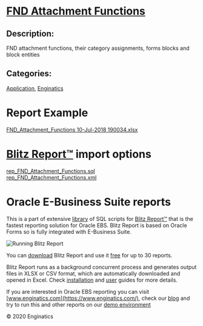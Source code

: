 # [FND Attachment Functions](https://www.enginatics.com/reports/fnd-attachment-functions)
## Description: 
FND attachment functions, their category assignments, forms blocks and block entities
## Categories: 
[Application](https://www.enginatics.com/library/?pg=1&category[]=Application), [Enginatics](https://www.enginatics.com/library/?pg=1&category[]=Enginatics)
# Report Example
[FND_Attachment_Functions 10-Jul-2018 190034.xlsx](https://www.enginatics.com/example/fnd-attachment-functions)
# [Blitz Report™](https://www.enginatics.com/blitz-report) import options
[rep_FND_Attachment_Functions.sql](https://www.enginatics.com/export/fnd-attachment-functions)\
[rep_FND_Attachment_Functions.xml](https://www.enginatics.com/xml/fnd-attachment-functions)
# Oracle E-Business Suite reports

This is a part of extensive [library](https://www.enginatics.com/library/) of SQL scripts for [Blitz Report™](https://www.enginatics.com/blitz-report/) that is the fastest reporting solution for Oracle EBS. Blitz Report is based on Oracle Forms so is fully integrated with E-Business Suite. 

![Running Blitz Report](https://www.enginatics.com/wp-content/uploads/2018/01/Running-blitz-report.png) 

You can [download](https://www.enginatics.com/download/) Blitz Report and use it [free](https://www.enginatics.com/pricing/) for up to 30 reports. 

Blitz Report runs as a background concurrent process and generates output files in XLSX or CSV format, which are automatically downloaded and opened in Excel. Check [installation](https://www.enginatics.com/installation-guide/) and [user](https://www.enginatics.com/user-guide/) guides for more details.

If you are interested in Oracle EBS reporting you can visit [www.enginatics.com](https://www.enginatics.com/), check our [blog](https://www.enginatics.com/blog) and try to run this and other reports on our [demo environment](http://demo.enginatics.com/)

© 2020 Enginatics